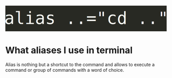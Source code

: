 ![alias-lazy](alias-lazy.png)
# What aliases I use in terminal
Alias is nothing but a shortcut to the command and allows to execute a command or group of commands with a word of choice. 



